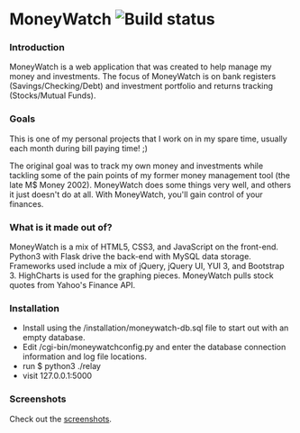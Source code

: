 # MoneyWatch <img src="https://api.travis-ci.org/jamesottinger/MoneyWatch.svg?branch=master" alt="Build status" />

### Introduction

MoneyWatch is a web application that was created to help manage my money and investments.
The focus of MoneyWatch is on bank registers (Savings/Checking/Debt) and investment portfolio
and returns tracking (Stocks/Mutual Funds).

### Goals

This is one of my personal projects that I work on in my spare time, usually each month during bill paying time! ;)

The original goal was to track my own money and investments while tackling some of the pain points of my
former money management tool (the late M$ Money 2002). MoneyWatch does some things very well,
and others it just doesn't do at all. With MoneyWatch, you'll gain control of your finances.


### What is it made out of?

MoneyWatch is a mix of HTML5, CSS3, and JavaScript on the front-end. Python3 with Flask drive the back-end with MySQL data storage.
Frameworks used include a mix of jQuery, jQuery UI, YUI 3, and Bootstrap 3. HighCharts is used for the graphing pieces.
MoneyWatch pulls stock quotes from Yahoo's Finance API.

### Installation
* Install using the /installation/moneywatch-db.sql file to start out with an empty database.
* Edit /cgi-bin/moneywatchconfig.py and enter the database connection information and log file locations.
* run $ python3 ./relay
* visit 127.0.0.1:5000

### Screenshots

Check out the [screenshots](https://github.com/jamesottinger/moneywatch/blob/master/screenshots/SCREENSHOTS.md "Screenshots").
